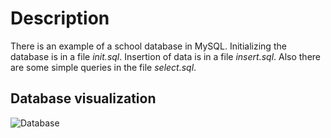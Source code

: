 # Description
There is an example of a school database in MySQL. Initializing the database is in a file _init.sql_. Insertion of data is in a file _insert.sql_. Also there are some simple queries in the file _select.sql_.

## Database visualization
![Database](https://github.com/VoroninArtemii/School-database/assets/102426178/f33b565f-7ff2-4d29-aa57-7d7932052e9c)
